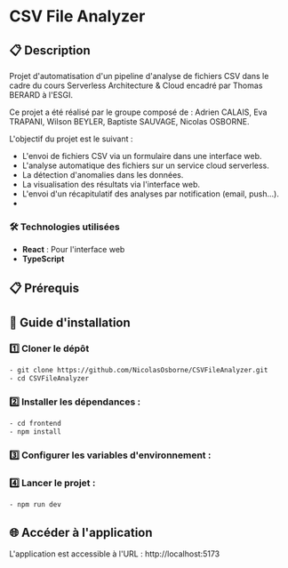 # CSV File Analyzer

## 📋 Description

Projet d'automatisation d'un pipeline d'analyse de fichiers CSV dans le cadre du cours Serverless Architecture & Cloud encadré par Thomas BERARD à l'ESGI.

Ce projet a été réalisé par le groupe composé de : Adrien CALAIS, Eva TRAPANI, Wilson BEYLER, Baptiste SAUVAGE, Nicolas OSBORNE.

L'objectif du projet est le suivant :

- L'envoi de fichiers CSV via un formulaire dans une interface web.
- L'analyse automatique des fichiers sur un service cloud serverless.
- La détection d'anomalies dans les données.
- La visualisation des résultats via l'interface web.
- L'envoi d'un récapitulatif des analyses par notification (email, push...).
-

### 🛠️ Technologies utilisées

- **React** : Pour l'interface web
- **TypeScript**

## 📋 Prérequis

## 🚀 Guide d'installation

### 1️⃣ Cloner le dépôt

```bash
- git clone https://github.com/NicolasOsborne/CSVFileAnalyzer.git
- cd CSVFileAnalyzer

```

### 2️⃣ Installer les dépendances :

```bash
- cd frontend
- npm install
```

### 3️⃣ Configurer les variables d'environnement :

### 4️⃣ Lancer le projet :

```bash
- npm run dev
```

## 🌐 Accéder à l'application

L'application est accessible à l'URL : http://localhost:5173
